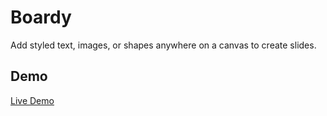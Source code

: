 Boardy
=========

Add styled text, images, or shapes anywhere on a canvas to create slides.


Demo
------

[Live Demo](http://amerikan.github.io/boardy)
